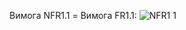 Вимога NFR1.1 = Вимога FR1.1:
![NFR1 1](https://github.com/oleksandrblazhko/ai-213-borovik/assets/66260361/5b9e3153-33c4-4a48-af8d-2aeac86fb7f0)
